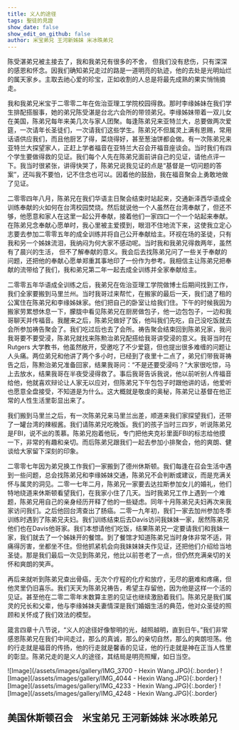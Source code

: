 ```yaml
---
title: 义人的途径
tags: 聖徒的見證
show_date: false
show_edit_on_github: false
author: 米宝弟兄 王河新姊妹 米冰昳弟兄
---
```


陈受湛弟兄被主接去了，我和我弟兄有很多的不舍， 但我们没有悲伤，只有深深的感恩和怀念。因我们确知弟兄走过的路是一道明亮的轨迹，他的去处是光明灿烂的属天家乡。主取去祂心爱的珍宝，正如收割的人总是将最先成熟的果实悄悄摘走。

我和我弟兄米宝于二零零二年在佐治亚理工学院校园得救。那时李缘姊妹在我们学生排配搭服事，她的弟兄陈受湛是台北六会所的带领弟兄。李缘姊妹带着一双儿女在美国，陈弟兄每年来美几次与家人团聚。每逢陈弟兄来亚特兰大，总要做两次爱筵，一次请年长圣徒们，一次请我们这些学生。陈弟兄不但属灵上满有恩赐，常用话语供应我们，而且他厨艺了得，菜烧得好，甚至葱油饼都会做。有一次陈弟兄来亚特兰大探望家人，正赶上学者福音在亚特兰大召会开福音座谈会。当时我们有四个学生要做得救的见证。我们每个人先在陈弟兄面前讲自己的见证，请他点评一下。我当时很紧张，讲得快哭了，陈弟兄说我见证的点是“基督是一切问题的答案”，还叫我不要怕，记不住念也可以。因着他的鼓励，我在福音聚会上勇敢地做了见证。

二零零四年八月，陈弟兄在我们华语主日聚会结束时站起来，交通新泽西华语成全训练奉献的火如何在台湾校园焚烧。然后就说他一个人虽然在台湾奉献了，但还不够，他愿意和家人在这里一起公开奉献，接着他们一家四口一个一个站起来奉献。在陈弟兄念奉献心愿单时，我心里被主爱摸到，眼泪不住地流下来，这使我立定心志要去参加二零零五年的成全训练并将自己公开奉献给主。环视在场的圣徒，只有我和另一个姊妹流泪，我纳闷为何大家不感动呢。当时我和我弟兄得救两年，虽然有了晨兴的生活， 但不了解奉献的意义。我会后去找陈弟兄问了一些关于奉献的问题，还把他的奉献心愿单郑重其事地印了一份作为参考。我相信主让陈弟兄把奉献的流带给了我们，我和弟兄第二年一起去成全训练并全家奉献给主。

二零零五年华语成全训练之后，我弟兄在佐治亚理工学院做博士后期间找到工作，我们全家要搬到马里兰州。当时我哥过来帮忙，在搬家的最后一天，我们退了租的公寓住在陈弟兄和李缘姊妹家。他们把自己的卧室让给我们住。下午的时候我因为搬家劳累想休息一下，朦胧中看见陈弟兄在厨房做包子，他一边包包子，一边和我哥聊天并传福音。我醒来之后，陈弟兄做好了饭，他叫我们先吃，自己没吃饭就去会所参加祷告聚会了。我们吃过后也去了会所。祷告聚会结束回到陈弟兄家，我问我哥要不要受浸，陈弟兄就找来陈勲治弟兄配搭给我哥讲受浸的意义。我哥当时在Rutgers 大学教书，他虽然敞开，受邀吃了不少爱筵，但也提出很多难缠的问题让人头痛。两位弟兄和他讲了两个多小时，已经到了夜里十二点了，弟兄们带我哥祷告之后，陈勲治弟兄准备回家，结果我哥问：“不是还要受浸吗？”大家很吃惊，马上去放水，结果我哥在半夜受浸得救了。事后我哥告诉我说，他以前听别人传福音给他，他就喜欢辩论让人家无以应对，但陈弟兄下午包包子时跟他讲的话，他爱听也愿意全盘接受，不知道是为什么。这大概就是敬虔的奥秘，陈弟兄让基督在他正常的人性生活里彰显出来了。

我们搬到马里兰之后，有一次陈弟兄来马里兰出差，顺道来我们家探望我们，还带了一罐台湾的辣椒酱。我们请陈弟兄吃晚饭。我们的孩子当时三四岁，听说陈弟兄是FBI，说不出的羡慕。陈弟兄抱着他玩，专门把他夹克衫里面FBI的标志给他摸一下，非常的有趣和亲切。而后陈弟兄跟我们一起去参加小排聚会，他的爽朗、健谈给大家留下深刻的印象。

二零零七年因为弟兄换工作我们一家搬到了德州休斯顿。我们每逢在召会生活中遇到一些问题，总会找陈弟兄和李缘姊妹交通，陈弟兄不会判断或建议，而是充满关怀与属灵的洞见。二零一七年二月，陈弟兄一家要去达拉斯参加女儿的婚礼，他们特地绕道来休斯顿看望我们，在我家小住了几天。当时我弟兄工作上遇到一个难题，陈弟兄用自己的亲身经历开释了他的一些疑虑。同年十月陈弟兄夫妇再次来我家访问我们。之后他回台湾查出了肠癌。二零一九年初，我们一家去加州参加冬季训练时遇到了陈弟兄夫妇。我们训练结束后去Davis访问我妺妹一家，居然陈弟兄他们也在Davis他哥家。我们本想请他们吃饭，结果陈弟兄一定要请我们和我妹一家，我们就去了一个姊妹开的餐馆。到了餐馆才知道陈弟兄当时身体非常不适，背痛得厉害，坐都坐不住。但他抓紧机会向我妹妹妹夫作见证，还把他们介绍给当地圣徒。那是我们最后一次见到陈弟兄，他比以前苍老了一点，但仍然充满亲切的关怀和爽朗的笑声。

再后来就听到陈弟兄查出骨癌，无次个疗程的化疗和放疗，无尽的磨难和疼痛，但他灵里仍旧喜乐。我们天天为陈弟兄祷告，希望主存留他，因为他是这样一个活的见证。甚至他在二零二零年末数算主恩的见证也继续激励着我们。陈弟兄是我们属灵的兄长和父辈，他与李缘姊妹夫妻情深是我们婚姻生活的典范，他对众圣徒的照顾和关怀成了我们效法的模型。

箴言四章十八节说，“义人的途径好像黎明的光，越照越明，直到日午。”我们非常感恩陈弟兄在我们中间走过，那么的真诚，那么的亲切自然，那么的爽朗坦荡。他的行走就是福音的传扬，他的行走就是馨香的见证，他的行走就是神在正当人性里的彰显。陈弟兄走的是义人的途径，其结局是明亮照耀，如日当空。

![Image](/assets/images/gallery/IMG_3700 - Hexin Wang.JPG){:.border}
![Image](/assets/images/gallery/IMG_4044 - Hexin Wang.JPG){:.border}
![Image](/assets/images/gallery/IMG_4233 - Hexin Wang.JPG){:.border}
![Image](/assets/images/gallery/IMG_4248 - Hexin Wang.JPG){:.border}

美国休斯顿召会　米宝弟兄 王河新姊妹 米冰昳弟兄
---
